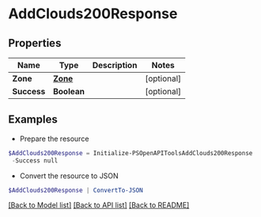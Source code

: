 # AddClouds200Response
## Properties

Name | Type | Description | Notes
------------ | ------------- | ------------- | -------------
**Zone** | [**Zone**](Zone.md) |  | [optional] 
**Success** | **Boolean** |  | [optional] 

## Examples

- Prepare the resource
```powershell
$AddClouds200Response = Initialize-PSOpenAPIToolsAddClouds200Response  -Zone null `
 -Success null
```

- Convert the resource to JSON
```powershell
$AddClouds200Response | ConvertTo-JSON
```

[[Back to Model list]](../README.md#documentation-for-models) [[Back to API list]](../README.md#documentation-for-api-endpoints) [[Back to README]](../README.md)

